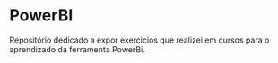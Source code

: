 # PowerBI
Repositório dedicado a expor exercicios que realizei em cursos para o aprendizado da ferramenta PowerBi.
